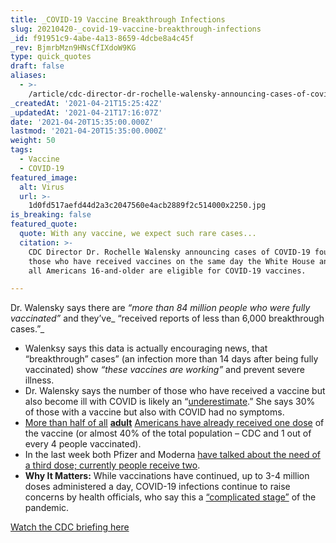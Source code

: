 ```yaml
---
title: _COVID-19 Vaccine Breakthrough Infections
slug: 20210420-_covid-19-vaccine-breakthrough-infections
_id: f91951c9-4abe-4a13-8659-4dcbe8a4c45f
_rev: BjmrbMzn9HNsCfIXdoW9KG
type: quick_quotes
draft: false
aliases:
  - >-
    /article/cdc-director-dr-rochelle-walensky-announcing-cases-of-covid-19-found-in-those-who-have-received-vaccines-on-the-same-day-the-white-house-announces-vaccines-are-available-to-all-adult-americans/
_createdAt: '2021-04-21T15:25:42Z'
_updatedAt: '2021-04-21T17:16:07Z'
date: '2021-04-20T15:35:00.000Z'
lastmod: '2021-04-20T15:35:00.000Z'
weight: 50
tags:
  - Vaccine
  - COVID-19
featured_image:
  alt: Virus
  url: >-
    1d0fd517aefd44d2a3c2047560e4acb2889f2c514000x2250.jpg
is_breaking: false
featured_quote:
  quote: With any vaccine, we expect such rare cases...
  citation: >-
    CDC Director Dr. Rochelle Walensky announcing cases of COVID-19 found in
    those who have received vaccines on the same day the White House announces
    all Americans 16-and-older are eligible for COVID-19 vaccines.

---
```

Dr. Walensky says there are _“more than 84 million people who were fully vaccinated”_ and they’ve_ “received reports of less than 6,000 breakthrough cases.”_

* Walenksy says this data is actually encouraging news, that “breakthrough” cases” (an infection more than 14 days after being fully vaccinated) show _“these vaccines are working”_ and prevent severe illness.
* Dr. Walensky says the number of those who have received a vaccine but also become ill with COVID is likely an “[underestimate](https://www.cnbc.com/2021/04/19/cdc-says-there-have-been-less-than-6000-breakthrough-covid-cases-among-fully-vaccinated-americans.html).” She says 30% of those with a vaccine but also with COVID had no symptoms.
* [More than half of all](https://abcnews.go.com/Health/half-americans-18-received-vaccine-shot-cdc/story?id=77151708) [**adult**](https://abcnews.go.com/Health/half-americans-18-received-vaccine-shot-cdc/story?id=77151708) [Americans have already received one dose](https://abcnews.go.com/Health/half-americans-18-received-vaccine-shot-cdc/story?id=77151708) of the vaccine (or almost 40% of the total population – CDC and 1 out of every 4 people vaccinated).
* In the last week both Pfizer and Moderna [have talked about the need of a third dose; currently people receive two](https://www.nytimes.com/2021/04/16/world/pfizer-vaccine-booster.html). 
* **Why It Matters:** While vaccinations have continued, up to 3-4 million doses administered a day, COVID-19 infections continue to raise concerns by health officials, who say this a [“complicated stage”](https://twitter.com/CDCDirector/status/1384163169556262919?s=20) of the pandemic.

[Watch the CDC briefing here](https://twitter.com/WHCOVIDResponse/status/1384153082066468864?s=20)